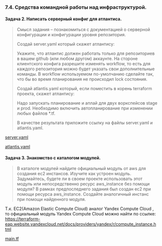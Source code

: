 ### 7.4. Средства командной работы над инфраструктурой.

#### Задача 2. Написать серверный конфиг для атлантиса. 
>Cмысл задания – познакомиться с документацией о серверной конфигурации и конфигурации уровня репозитория.
>
>Создай server.yaml который скажет атлантису:
>
>    Укажите, что атлантис должен работать только для репозиториев в вашем github (или любом другом) аккаунте.
>    На стороне клиентского конфига разрешите изменять workflow, то есть для каждого репозитория можно будет указать свои дополнительные команды.
>    В workflow используемом по-умолчанию сделайте так, что бы во время планирования не происходил lock состояния.
>
>Создай atlantis.yaml который, если поместить в корень terraform проекта, скажет атлантису:
>
>    Надо запускать планирование и аплай для двух воркспейсов stage и prod.
>    Необходимо включить автопланирование при изменении любых файлов *.tf.
>
>В качестве результата приложите ссылку на файлы server.yaml и atlantis.yaml.

[server.yaml](./server.yaml)

[atlantis.yaml](./atlantis.yaml)

#### Задача 3. Знакомство с каталогом модулей.

>    В каталоге модулей найдите официальный модуль от aws для создания ec2 инстансов.
    Изучите как устроен модуль. Задумайтесь, будете ли в своем проекте использовать этот модуль или непосредственно ресурс aws_instance без помощи модуля?
    В рамках предпоследнего задания был создан ec2 при помощи ресурса aws_instance. Создайте аналогичный инстанс при помощи найденного модуля.

Т.к. EC2(Amazon Elastic Compute Cloud) аналог Yandex Compute Cloud , то официальный модуль Yandex Compute Cloud можно найти по ссылке: 
https://terraform-eap.website.yandexcloud.net/docs/providers/yandex/r/compute_instance.html

[main.tf](./main.tf)
